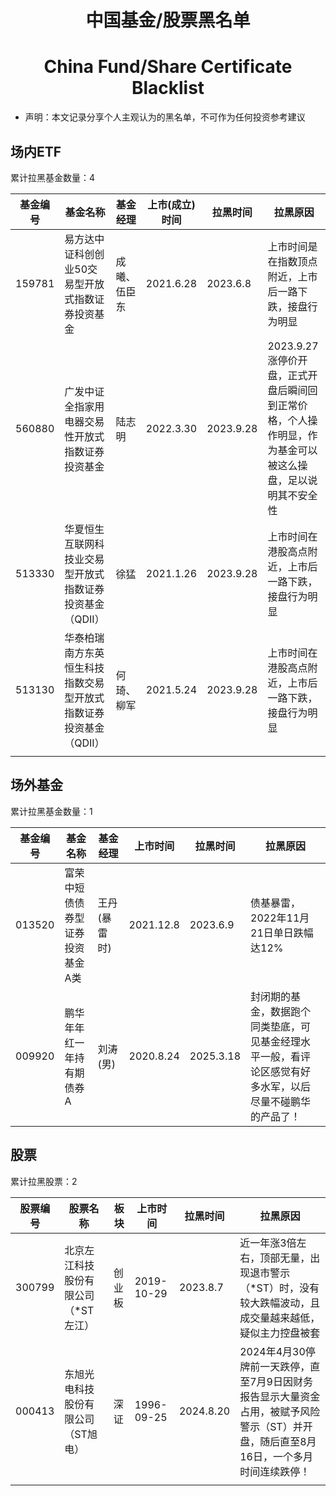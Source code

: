 <div align="center"><h1>中国基金/股票黑名单</h1>
<h1>China Fund/Share Certificate Blacklist</h1>
</div>

- 声明：本文记录分享个人主观认为的黑名单，不可作为任何投资参考建议

## 场内ETF

累计拉黑基金数量：4

| 基金编号 | 基金名称                                  | 基金经理     | 上市(成立)时间  | 拉黑时间 | 拉黑原因                                           |
| ------ | -------------------------------------------- | ------------ | --------- | --------- | -------------------------------------------------- |
| 159781 | 易方达中证科创创业50交易型开放式指数证券投资基金 | 成曦、伍臣东 | 2021.6.28 | 2023.6.8 | 上市时间是在指数顶点附近，上市后一路下跌，接盘行为明显 |
| 560880 | 广发中证全指家用电器交易性开放式指数证券投资基金 | 陆志明  | 2022.3.30 | 2023.9.28 | 2023.9.27涨停价开盘，正式开盘后瞬间回到正常价格，个人操作明显，作为基金可以被这么操盘，足以说明其不安全性 |
| 513330 | 华夏恒生互联网科技业交易型开放式指数证券投资基金（QDII） | 徐猛  | 2021.1.26 | 2023.9.28 | 上市时间在港股高点附近，上市后一路下跌，接盘行为明显 |
| 513130 | 华泰柏瑞南方东英恒生科技指数交易型开放式指数证券投资基金（QDII） | 何琦、柳军  | 2021.5.24 | 2023.9.28 | 上市时间在港股高点附近，上市后一路下跌，接盘行为明显 |
|   |   |    |   |   |   |

## 场外基金

累计拉黑基金数量：1

| 基金编号 | 基金名称                                         | 基金经理     | 上市时间  | 拉黑时间 | 拉黑原因                                           |
| -------- | ------------------------------------ | ------------ | --------- | --------- | -------------------------------------------------- |
| 013520   | 富荣中短债债券型证券投资基金A类 | 王丹(暴雷时) | 2021.12.8 | 2023.6.9 | 债基暴雷，2022年11月21日单日跌幅达12% |
| 009920   | 鹏华年年红一年持有期债券A  | 刘涛(男) | 2020.8.24 | 2025.3.18 | 封闭期的基金，数据跑个同类垫底，可见基金经理水平一般，看评论区感觉有好多水军，以后尽量不碰鹏华的产品了！ |

## 股票

累计拉黑股票：2


| 股票编号 | 股票名称                                         |   板块   | 上市时间  | 拉黑时间 | 拉黑原因                                           |
| -------- | ------------------------------------ | ------------ | --------- | --------- | -------------------------------------------------- |
| 300799   | 北京左江科技股份有限公司（*ST左江） | 创业板 | 2019-10-29 | 2023.8.7 | 近一年涨3倍左右，顶部无量，出现退市警示（*ST）时，没有较大跌幅波动，且成交量越来越低，疑似主力控盘被套 |
| 000413   | 东旭光电科技股份有限公司（ST旭电） | 深证 | 1996-09-25 | 2024.8.20 | 2024年4月30停牌前一天跌停，直至7月9日因财务报告显示大量资金占用，被赋予风险警示（ST）并开盘，随后直至8月16日，一个多月时间连续跌停！ |
|          |                                                  |              |           |          |          
